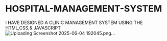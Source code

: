 # HOSPITAL-MANAGEMENT-SYSTEM
 I HAVE DESIGNED A CLINIC MANAGEMENT SYSTEM USING THE HTML,CSS,&amp; JAVASCRIPT
![Uploading Screenshot 2025-06-04 192045.png…]()
